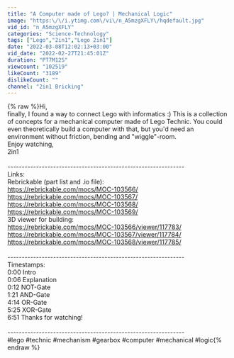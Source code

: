 ```yaml
---
title: "A Computer made of Lego? | Mechanical Logic"
image: "https:\/\/i.ytimg.com\/vi\/n_A5mzgXFLY\/hqdefault.jpg"
vid_id: "n_A5mzgXFLY"
categories: "Science-Technology"
tags: ["Lego","2in1","Lego 2in1"]
date: "2022-03-08T12:02:13+03:00"
vid_date: "2022-02-27T21:45:01Z"
duration: "PT7M12S"
viewcount: "102519"
likeCount: "3189"
dislikeCount: ""
channel: "2in1 Bricking"
---
```

{% raw %}Hi,<br />finally, I found a way to connect Lego with informatics :) This is a collection of concepts for a mechanical computer made of Lego Technic. You could even theoretically build a computer with that, but you'd need an environment without friction, bending and &quot;wiggle&quot;-room.<br />Enjoy watching,<br />2in1<br /><br />--------------------------------------------------------------<br />Links:<br />Rebrickable (part list and .io file):<br /><a rel="nofollow" target="blank" href="https://rebrickable.com/mocs/MOC-103566/">https://rebrickable.com/mocs/MOC-103566/</a><br /><a rel="nofollow" target="blank" href="https://rebrickable.com/mocs/MOC-103567/">https://rebrickable.com/mocs/MOC-103567/</a><br /><a rel="nofollow" target="blank" href="https://rebrickable.com/mocs/MOC-103568/">https://rebrickable.com/mocs/MOC-103568/</a><br /><a rel="nofollow" target="blank" href="https://rebrickable.com/mocs/MOC-103569/">https://rebrickable.com/mocs/MOC-103569/</a><br />3D viewer for building:<br /><a rel="nofollow" target="blank" href="https://rebrickable.com/mocs/MOC-103566/viewer/117783/">https://rebrickable.com/mocs/MOC-103566/viewer/117783/</a><br /><a rel="nofollow" target="blank" href="https://rebrickable.com/mocs/MOC-103567/viewer/117784/">https://rebrickable.com/mocs/MOC-103567/viewer/117784/</a><br /><a rel="nofollow" target="blank" href="https://rebrickable.com/mocs/MOC-103568/viewer/117785/">https://rebrickable.com/mocs/MOC-103568/viewer/117785/</a><br /><br />--------------------------------------------------------------<br />Timestamps:<br />0:00 Intro<br />0:06 Explanation<br />0:12 NOT-Gate<br />1:21 AND-Gate<br />4:14 OR-Gate<br />5:25 XOR-Gate<br />6:51 Thanks for watching!<br /><br />--------------------------------------------------------------<br />#lego #technic #mechanism #gearbox #computer #mechanical #logic{% endraw %}
